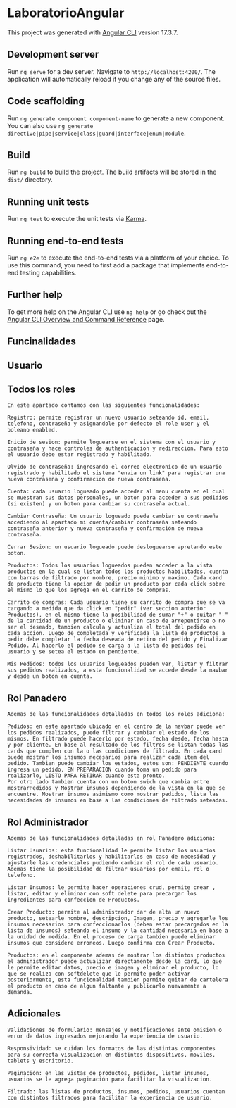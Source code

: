 # LaboratorioAngular

This project was generated with [Angular CLI](https://github.com/angular/angular-cli) version 17.3.7.

## Development server

Run `ng serve` for a dev server. Navigate to `http://localhost:4200/`. The application will automatically reload if you change any of the source files.

## Code scaffolding

Run `ng generate component component-name` to generate a new component. You can also use `ng generate directive|pipe|service|class|guard|interface|enum|module`.

## Build

Run `ng build` to build the project. The build artifacts will be stored in the `dist/` directory.

## Running unit tests

Run `ng test` to execute the unit tests via [Karma](https://karma-runner.github.io).

## Running end-to-end tests

Run `ng e2e` to execute the end-to-end tests via a platform of your choice. To use this command, you need to first add a package that implements end-to-end testing capabilities.

## Further help

To get more help on the Angular CLI use `ng help` or go check out the [Angular CLI Overview and Command Reference](https://angular.io/cli) page.


## Funcinalidades

## Usuario 

## Todos los roles

    En este apartado contamos con las siguientes funcionalidades:

    Registro: permite registrar un nuevo usuario seteando id, email, telefono, contraseña y asignandole por defecto el role user y el boleano enabled.

    Inicio de sesion: permite loguearse en el sistema con el usuario y contraseña y hace controles de authenticacion y redireccion. Para esto el usuario debe estar registrado y habilitado.

    Olvido de contraseña: ingresando el correo electronico de un usuario registrado y habilitado el sistema "envia un link" para registrar una nueva contraseña y confirmacion de nueva contraseña.

    Cuenta: cada usuario logueado puede acceder al menu cuenta en el cual se muestran sus datos personales, un boton para acceder a sus pedidios (si existen) y un boton para cambiar su contraseña actual. 

    Cambiar Contraseña: Un usuario logueado puede cambiar su contraseña accediendo al apartado mi cuenta/cambiar contraseña seteando contraseña anterior y nueva contraseña y confirmación de nueva contraseña.

    Cerrar Sesion: un usuario logueado puede desloguearse apretando este boton.

    Productos: Todos los usuarios logueados pueden acceder a la vista productos en la cual se listan todos los productos habilitados, cuenta con barras de filtrado por nombre, precio minimo y maximo. Cada card de producto tiene la opcion de pedir un producto por cada click sobre el mismo lo que los agrega en el carrito de compras.

    Carrito de compras: Cada usuario tiene su carrito de compra que se va cargando a medida que da click en "pedir" (ver seccion anterior Productos), en el mismo tiene la posibilidad de sumar "+" o quitar "-" de la cantidad de un producto o eliminar en caso de arrepentirse o no ser el deseado, tambien calcula y actualiza el total del pedido en cada accion. Luego de completada y verificada la lista de productos a pedir debe completar la fecha deseada de retiro del pedido y Finalizar Pedido. Al hacerlo el pedido se carga a la lista de pedidos del usuario y se setea el estado en pendiente.  

    Mis Pedidos: todos los usuarios logueados pueden ver, listar y filtrar sus pedidos realizados, a esta funcionalidad se accede desde la navbar y desde un boton en cuenta.

## Rol Panadero

    Ademas de las funcionalidades detalladas en todos los roles adiciona:

    Pedidos: en este apartado ubicado en el centro de la navbar puede ver los pedidos realizados, puede filtrar y cambiar el estado de los mismos. En filtrado puede hacerlo por estado, fecha desde, fecha hasta y por cliente. En base al resultado de los filtros se listan todas las cards que cumplen con la o las condiciones de filtrado. En cada card puede mostrar los insumos necesarios para realizar cada item del pedido. Tambien puede cambiar los estados, estos son: PENDIENTE cuando ingresa un pedido, EN PREPARACION cuando toma un pedido para realizarlo, LISTO PARA RETIRAR cuando esta pronto. 
    Por otro lado tambien cuenta con un boton swich que cambia entre mostrarPedidos y Mostrar insumos dependiendo de la vista en la que se encuentre. Mostrar insumos asimismo como mostrar pedidos, lista las necesidades de insumos en base a las condiciones de filtrado seteadas.

## Rol Administrador

    Ademas de las funcionalidades detalladas en rol Panadero adiciona:

    Listar Usuarios: esta funcionalidad le permite listar los usuarios registrados, deshabilitarlos y habilitarlos en caso de necesidad y ajustarle las credenciales pudiendo cambiar el rol de cada usuario. Ademas tiene la posibilidad de filtrar usuarios por email, rol o telefono.

    Listar Insumos: le permite hacer operaciones crud, permite crear , listar, editar y eliminar con soft delete para precargar los ingredientes para confeccion de Productos.

    Crear Producto: permite al administrador dar de alta un nuevo producto, setearle nombre, descripcion, Imagen, precio y agregarle los insumos necesarios para confeccionarlos (deben estar precargados en la lista de insumos) seteando el insumo y la cantidad necesaria en base a la unidad de medida. En el proceso de carga tambien puede eliminar insumos que considere erroneos. Luego confirma con Crear Producto.

    Productos: en el componente ademas de mostrar los distintos productos el administrador puede actualizar directamente desde la card, lo que le permite editar datos, precio e imagen y eliminar el producto, lo que se realiza con softdelete que le permite poder activar posteriormente, esta funcionalidad tambien permite quitar de cartelera el producto en caso de algun faltante y publicarlo nuevamente a demanda.

## Adicionales 

    Validaciones de formulario: mensajes y notificaciones ante omision o error de datos ingresados mejorando la experiencia de usuario.

    Responsividad: se cuidan los formatos de las distintas componentes para su correcta visualizacion en distintos dispositivos, moviles, tablets y escritorio.
    
    Paginación: en las vistas de productos, pedidos, listar insumos, usuarios se le agrega paginación para facilitar la visualizacion.

    Filtrado: las listas de productos, insumos, pedidos, usuarios cuentan con distintos filtrados para facilitar la experiencia de usuario.

